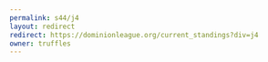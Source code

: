 ```yaml
---
permalink: s44/j4
layout: redirect
redirect: https://dominionleague.org/current_standings?div=j4
owner: truffles
---
```

